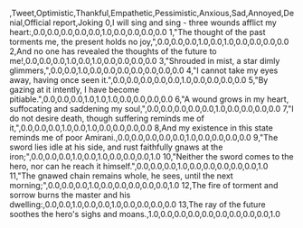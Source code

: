 ,Tweet,Optimistic,Thankful,Empathetic,Pessimistic,Anxious,Sad,Annoyed,Denial,Official report,Joking
0,I will sing and sing - three wounds afflict my heart:,0.0,0.0,0.0,0.0,0.0,1.0,0.0,0.0,0.0,0.0
1,"The thought of the past torments me, the present holds no joy,",0.0,0.0,0.0,1.0,0.0,1.0,0.0,0.0,0.0,0.0
2,And no one has revealed the thoughts of the future to me!,0.0,0.0,0.0,1.0,0.0,1.0,0.0,0.0,0.0,0.0
3,"Shrouded in mist, a star dimly glimmers,",0.0,0.0,1.0,0.0,0.0,0.0,0.0,0.0,0.0,0.0
4,"I cannot take my eyes away, having once seen it.",0.0,0.0,0.0,0.0,0.0,1.0,0.0,0.0,0.0,0.0
5,"By gazing at it intently, I have become pitiable.",0.0,0.0,0.0,1.0,1.0,1.0,0.0,0.0,0.0,0.0
6,"A wound grows in my heart, suffocating and saddening my soul,",0.0,0.0,0.0,0.0,0.0,1.0,0.0,0.0,0.0,0.0
7,"I do not desire death, though suffering reminds me of it,",0.0,0.0,0.0,1.0,0.0,1.0,0.0,0.0,0.0,0.0
8,And my existence in this state reminds me of poor Amirani.,0.0,0.0,0.0,0.0,0.0,1.0,0.0,0.0,0.0,0.0
9,"The sword lies idle at his side, and rust faithfully gnaws at the iron;",0.0,0.0,0.0,1.0,0.0,1.0,0.0,0.0,0.0,1.0
10,"Neither the sword comes to the hero, nor can he reach it himself.",0.0,0.0,0.0,1.0,0.0,0.0,0.0,0.0,0.0,1.0
11,"The gnawed chain remains whole, he sees, until the next morning;",0.0,0.0,0.0,1.0,0.0,0.0,0.0,0.0,0.0,1.0
12,The fire of torment and sorrow burns the master and his dwelling:,0.0,0.0,1.0,0.0,0.0,1.0,0.0,0.0,0.0,0.0
13,The ray of the future soothes the hero's sighs and moans.,1.0,0.0,0.0,0.0,0.0,0.0,0.0,0.0,0.0,1.0

